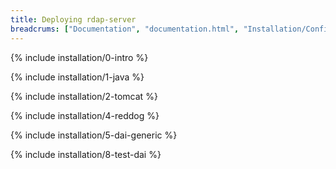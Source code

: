 ```yaml
---
title: Deploying rdap-server
breadcrums: ["Documentation", "documentation.html", "Installation/Configuration", "documentation.html#installationconfiguration", "Option 1 - Full Data Access Implementation", "documentation.html#option-1---full-data-access-implementation"]
---
```


{% include installation/0-intro %}

{% include installation/1-java %}

{% include installation/2-tomcat %}



{% include installation/4-reddog %}

{% include installation/5-dai-generic %}





{% include installation/8-test-dai %}
